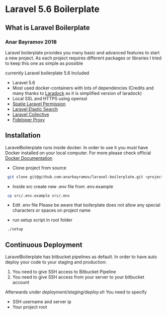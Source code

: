 # Laravel 5.6 Boilerplate 

## What is Laravel Boilerplate

### Anar Bayramov 2018

Laravel boilerplate provides you many basic and advanced features to start a new project.
As each project requires different packages or libraries I tried to keep this one as simple as possible 

currently Laravel boilerplate 5.6 Included

* Laravel 5.6 
* Most used docker-containers with lots of dependencies (Credits and many thanks to [Laradock](https://github.com/laradock/laradock) as it is simplified version of laradock)  
* Local SSL and HTTPS using openssl
* [Spatie Laravel Permission](https://github.com/spatie/laravel-permission)
* [Laravel Elastic Search](https://github.com/cviebrock/laravel-elasticsearch)
* [Laravel Collective](https://github.com/laravelcollective/html)
* [Fideloper Proxy](https://github.com/fideloper/proxy)


## Installation

LaravelBoilerplate runs inside docker. In order to use it you must have Docker installed on your local computer. For more please check official [Docker Documentation](https://docs.docker.com/install)

 

* Clone project from source
 
```bash
 git clone git@github.com:anarbayramov/laravel-boilerplate.git <project-name 
``` 
* Inside src create new .env file from .env.example
```bash
 cp src/.env.example src/.env
``` 
 
* Edit .env file Please be aware that boilerplate does not allow any special characters or spaces on project name

* run setup script in root folder 

```bash
 ./setup
```




## Continuous Deployment 

LaravelBoilerplate has bitbucket pipelines as default. In order to have auto deploy your code to your staging and production: 
1) You need to give SSH access to Bitbucket Pipeline
2) You need to give SSH access from your server to your bitbucket account 

Afterwards under *deployment/staging/deploy.sh* You need to specify
* SSH username and server ip
* Your project root
